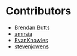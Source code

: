 # Contributors

* [Brendan Butts](https://www.github.com/sevenecks)
* [amnsia](https://github.com/amnsia)
* [EvanKnowles](https://github.com/EvanKnowles)
* [stevenjowens](https://github.com/stevenjowens)
